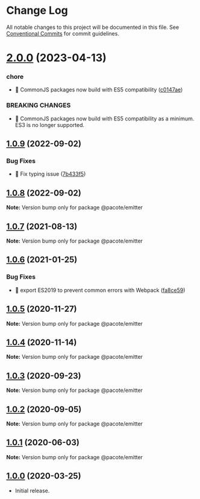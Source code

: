 # Change Log

All notable changes to this project will be documented in this file.
See [Conventional Commits](https://conventionalcommits.org) for commit guidelines.

# [2.0.0](https://github.com/PacoteJS/pacote/compare/@pacote/emitter@1.0.9...@pacote/emitter@2.0.0) (2023-04-13)

### chore

- 🤖 CommonJS packages now build with ES5 compatibility ([c0147ae](https://github.com/PacoteJS/pacote/commit/c0147aeffb81322ea59174a3961b10cfb3bf81e5))

### BREAKING CHANGES

- 🧨 CommonJS packages now build with ES5 compatibility as a minimum. ES3 is
  no longer supported.

## [1.0.9](https://github.com/PacoteJS/pacote/compare/@pacote/emitter@1.0.8...@pacote/emitter@1.0.9) (2022-09-02)

### Bug Fixes

- 🐛 Fix typing issue ([7b433f5](https://github.com/PacoteJS/pacote/commit/7b433f5a50bc9462f13db945e7a458af76eeadd2))

## [1.0.8](https://github.com/PacoteJS/pacote/compare/@pacote/emitter@1.0.7...@pacote/emitter@1.0.8) (2022-09-02)

**Note:** Version bump only for package @pacote/emitter

## [1.0.7](https://github.com/PacoteJS/pacote/compare/@pacote/emitter@1.0.6...@pacote/emitter@1.0.7) (2021-08-13)

**Note:** Version bump only for package @pacote/emitter

## [1.0.6](https://github.com/PacoteJS/pacote/compare/@pacote/emitter@1.0.5...@pacote/emitter@1.0.6) (2021-01-25)

### Bug Fixes

- 🐛 export ES2019 to prevent common errors with Webpack ([fa8ce59](https://github.com/PacoteJS/pacote/commit/fa8ce59f925e1c888f9727291612490b30dd5842))

## [1.0.5](https://github.com/PacoteJS/pacote/compare/@pacote/emitter@1.0.4...@pacote/emitter@1.0.5) (2020-11-27)

**Note:** Version bump only for package @pacote/emitter

## [1.0.4](https://github.com/PacoteJS/pacote/compare/@pacote/emitter@1.0.3...@pacote/emitter@1.0.4) (2020-11-14)

**Note:** Version bump only for package @pacote/emitter

## [1.0.3](https://github.com/PacoteJS/pacote/compare/@pacote/emitter@1.0.2...@pacote/emitter@1.0.3) (2020-09-23)

**Note:** Version bump only for package @pacote/emitter

## [1.0.2](https://github.com/PacoteJS/pacote/compare/@pacote/emitter@1.0.1...@pacote/emitter@1.0.2) (2020-09-05)

**Note:** Version bump only for package @pacote/emitter

## [1.0.1](https://github.com/PacoteJS/pacote/compare/@pacote/emitter@1.0.0...@pacote/emitter@1.0.1) (2020-06-03)

**Note:** Version bump only for package @pacote/emitter

## [1.0.0](https://github.com/PacoteJS/pacote/tree/@pacote/emitter/1.0.0) (2020-03-25)

- Initial release.
